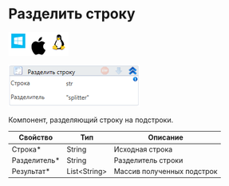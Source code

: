 # Разделить строку

![](<../../../../.gitbook/assets/image (100) (1) (1) (1) (1) (2) (259).png>)

![](<../../../../.gitbook/assets/image (307).png>)

Компонент, разделяющий строку на подстроки.

| Свойство      | Тип           | Описание                   |
| ------------- | ------------- | -------------------------- |
| Строка\*      | String        | Исходная строка            |
| Разделитель\* | String        | Разделитель строки         |
| Результат\*   | List\<String> | Массив полученных подстрок |
